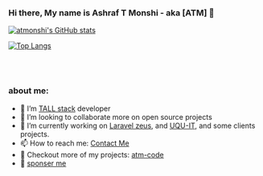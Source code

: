 ### Hi there, My name is Ashraf T Monshi - aka [ATM] 👋

[![atmonshi's GitHub stats](https://github-readme-stats.vercel.app/api?username=atmonshi&count_private=true&show_icons=true&theme=flag-india)](https://github.com/atmonshi/github-readme-stats)

[![Top Langs](https://github-readme-stats.vercel.app/api/top-langs/?username=atmonshi&layout=compact)](https://github.com/anuraghazra/github-readme-stats)

<br />
<br />


### about me:
- 🌱 I’m [TALL stack](https://tallstack.dev/) developer
- 👯 I’m looking to collaborate more on open source projects
- 🔭 I’m currently working on [Laravel zeus](https://github.com/lara-zeus), and [UQU-IT](https://github.com/UQU-IT), and some clients projects.
- 📫 How to reach me: [Contact Me](https://atm-code.com/contact-us/other)
- 📂 Checkout more of my projects: [atm-code](https://atm-code.com)
- 💖 [sponser me](https://github.com/sponsors/atmonshi)
